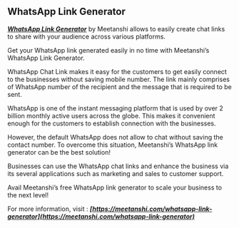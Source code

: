 ## WhatsApp Link Generator

***[WhatsApp Link Generator](https://meetanshi.com/whatsapp-link-generator)*** by Meetanshi allows to easily create chat links to share with your audience across various platforms.

Get your WhatsApp link generated easily in no time with Meetanshi’s WhatsApp Link Generator.

WhatsApp Chat Link makes it easy for the customers to get easily connect to the businesses without saving mobile number. The link mainly comprises of WhatsApp number of the recipient and the message that is required to be sent.

WhatsApp is one of the instant messaging platform that is used by over 2 billion monthly active users across the globe. This makes it convenient enough for the customers to establish connection with the businesses.

However, the default WhatsApp does not allow to chat without saving the contact number. To overcome this situation, Meetanshi’s WhatsApp link generator can be the best solution!

Businesses can use the WhatsApp chat links and enhance the business via its several applications such as marketing and sales to customer support.

Avail Meetanshi’s free WhatsApp link generator to scale your business to the next level!

For more information, visit : ***[https://meetanshi.com/whatsapp-link-generator](https://meetanshi.com/whatsapp-link-generator)***
